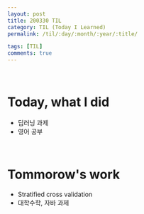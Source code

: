 ```yaml
---
layout: post
title: 200330 TIL
category: TIL (Today I Learned)
permalink: /til/:day/:month/:year/:title/

tags: [TIL]
comments: true
---
```

<br/>

# Today, what I did
- 딥러닝 과제
- 영어 공부

<br/>

# Tommorow's work
- Stratified cross validation
- 대학수학, 자바 과제
